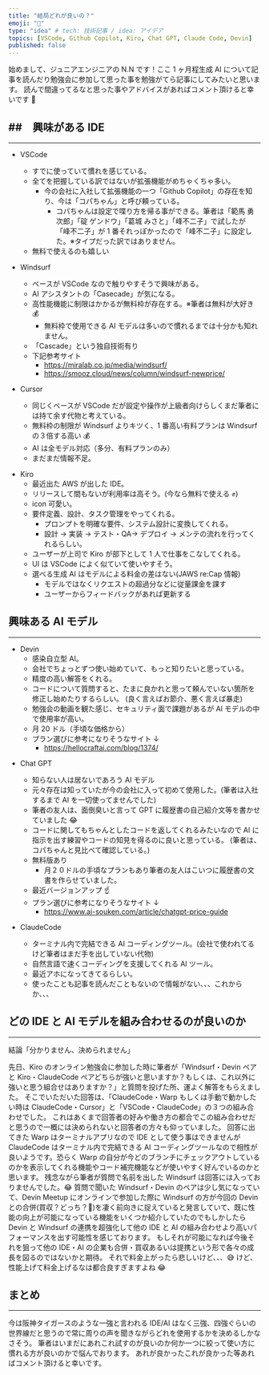 ```yaml
---
title: "結局どれが良いの？"
emoji: "🤔"
type: "idea" # tech: 技術記事 / idea: アイデア
topics: [VSCode, Github Copilot, Kiro, Chat GPT, Claude Code, Devin]
published: false
---
```


始めまして、ジュニアエンジニアの N.N です！ここ 1 ヶ月程生成 AI について記事を読んだり勉強会に参加して思った事を勉強がてら記事にしてみたいと思います。
読んで間違ってるなと思った事やアドバイスがあればコメント頂けると幸いです 🙏

## ##　興味がある IDE

---

- VSCode

  - すでに使っていて慣れを感じている。
  - 全てを把握している訳ではないが拡張機能がめちゃくちゃ多い。
    - 今の会社に入社して拡張機能の一つ「Github Copilot」の存在を知り、今は「コパちゃん」と呼び頼っている。
      - コパちゃんは設定で喋り方を帰る事ができる。筆者は「範馬 勇次郎」「碇 ゲンドウ」「葛城 みさと」「峰不二子」で試したが
        「峰不二子」が 1 番それっぽかったので「峰不二子」に設定した。※タイプだった訳ではありません。
  - 無料で使えるのも嬉しい

- Windsurf

  - ベースが VSCode なので触りやすそうで興味がある。
  - AI アシスタントの「Casecade」が気になる。
  - 高性能機能に制限はかかるが無料枠が存在する。※筆者は無料が大好き 💰
    - 無料枠で使用できる AI モデルは多いので慣れるまでは十分かも知れません。
  - 「Cascade」という独自技術有り
  - 下記参考サイト
    - https://miralab.co.jp/media/windsurf/
    - https://smooz.cloud/news/column/windsurf-newprice/

- Cursor
  - 同じくベースが VSCode だが設定や操作が上級者向けらしくまだ筆者には持て余す代物と考えている。
  - 無料枠の制限が Windsurf よりキツく、1 番高い有料プランは Windsurf の３倍する高い 💰
  - AI は全モデル対応（多分、有料プランのみ）
  - まだまだ情報不足。

* Kiro
  - 最近出た AWS が出した IDE。
  - リリースして間もないが利用率は高そう。(今なら無料で使える ✊)
  - icon 可愛い。
  - 要件定義、設計、タスク管理をやってくれる。
    - プロンプトを明確な要件、システム設計に変換してくれる。
    - 設計 → 実装 → テスト・QA→ デプロイ → メンテの流れを行ってくれるらしい。
  - ユーザーが上司で Kiro が部下として 1 人で仕事をこなしてくれる。
  - UI は VSCode によく似ていて使いやすそう。
  - 選べる生成 AI はモデルによる料金の差はない(JAWS re:Cap 情報)
    - モデルではなくリクエストの超過分などに従量課金を課す
    - ユーザーからフィードバックがあれば更新する

## 興味ある AI モデル

---

- Devin
  - 感染自立型 AI。
  - 会社でちょっとずつ使い始めていて、もっと知りたいと思っている。
  - 精度の高い解答をくれる。
  - コードについて質問すると、たまに良かれと思って頼んでいない箇所を修正し始めたりするらしい。
    (良く言えばお節介、悪く言えば暴走)
  - 勉強会の動画を観た感じ、セキュリティ面で課題があるが AI モデルの中で使用率が高い。
  - 月 20 ドル（手頃な価格から）
  - プラン選びに参考になりそうなサイト ↓
    - https://hellocraftai.com/blog/1374/

* Chat GPT

  - 知らない人は居ないであろう AI モデル
  - 元々存在は知っていたが今の会社に入って初めて使用した。(筆者は入社するまで AI を一切使ってませんでした)
  - 筆者の友人は、面倒臭いと言って GPT に履歴書の自己紹介文等を書かせていました 😂
  - コードに関してもちゃんとしたコードを返してくれるみたいなので AI に指示を出す練習やコードの知見を得るのに良いと思っている。
    (筆者は、コパちゃんと見比べて確認している。)
  - 無料版あり
    - 月２０ドルの手頃なプランもあり筆者の友人はこいつに履歴書の文書を作らせていました。
  - 最近バージョンアップ ☝️
  - プラン選びに参考になりそうなサイト ↓
    - https://www.ai-souken.com/article/chatgpt-price-guide

* ClaudeCode
  - ターミナル内で完結できる AI コーディングツール。(会社で使われてるけど筆者はまだ手を出していない代物)
  - 自然言語で速くコーディングを支援してくれる AI ツール。
  - 最近アホになってきてるらしい。
  - 使ったことも記事を読んだこともないので情報がない、、、これからか、、、

## どの IDE と AI モデルを組み合わせるのが良いのか

---

結論「分かりません、決められません」

先日、Kiro のオンライン勉強会に参加した時に筆者が「Windsurf・Devin ペアと Kiro・ClaudeCode ペアどちらが強いと思いますか？もしくは、これ以外に強いと思う組合せはありますか？」と質問を投げた所、運よく解答をもらえました。
そこでいただいた回答は、「ClaudeCode・Warp もしくは手動で動かしたい時は ClaudeCode・Cursor」と「VSCode・ClaudeCode」の３つの組み合わせでした。
これはあくまで回答者の好みや働き方の都合でこの組み合わせだと思うので一概には決められないと回答者の方々も仰っていました。
回答に出てきた Warp はターミナルアプリなので IDE として使う事はできませんが ClaudeCode はターミナル内で完結できる AI コーディングツールなので相性が良いようです。恐らく Warp の自分が今どのブランチにチェックアウトしているのかを表示してくれる機能やコード補完機能などが使いやすく好んでいるのかと思います。
残念ながら筆者が質問で名前を出した Windsurf は回答には入っておりませんでした。😂
質問で聞いた Windsurf・Devin のペアは少し気になっていて、Devin Meetup にオンラインで参加した際に Windsurf の方が今回の Devin との合併(買収？どっち？🤔)を凄く前向きに捉えていると発言していて、既に性能の向上が可能になっている機能をいくつか紹介していたのでもしかしたら Devin と Windsurf の連携を超強化して他の IDE と AI の組み合わせより高いパフォーマンスを出す可能性を感じております。
もしそれが可能になれば今後それを狙って他の IDE・AI の企業も合併・買収あるいは提携という形で各々の成長を図るのではないかと期待。
それで料金上がったら悲しいけど、、、😅
けど、性能上げて料金上げるなは都合良すぎますよね 😂

## まとめ

---

今は阪神タイガースのような一強と言われる IDE/AI はなく三強、四強ぐらいの世界線だと思うので常に周りの声を聞きながらどれを使用するかを決めるしかなさそう。
筆者はいまだにあれこれ試すのが良いのか何か一つに絞って使い方に慣れる方が良いのかで悩んでおります。
あれが良かったこれが良かった等あればコメント頂けると幸いです。
